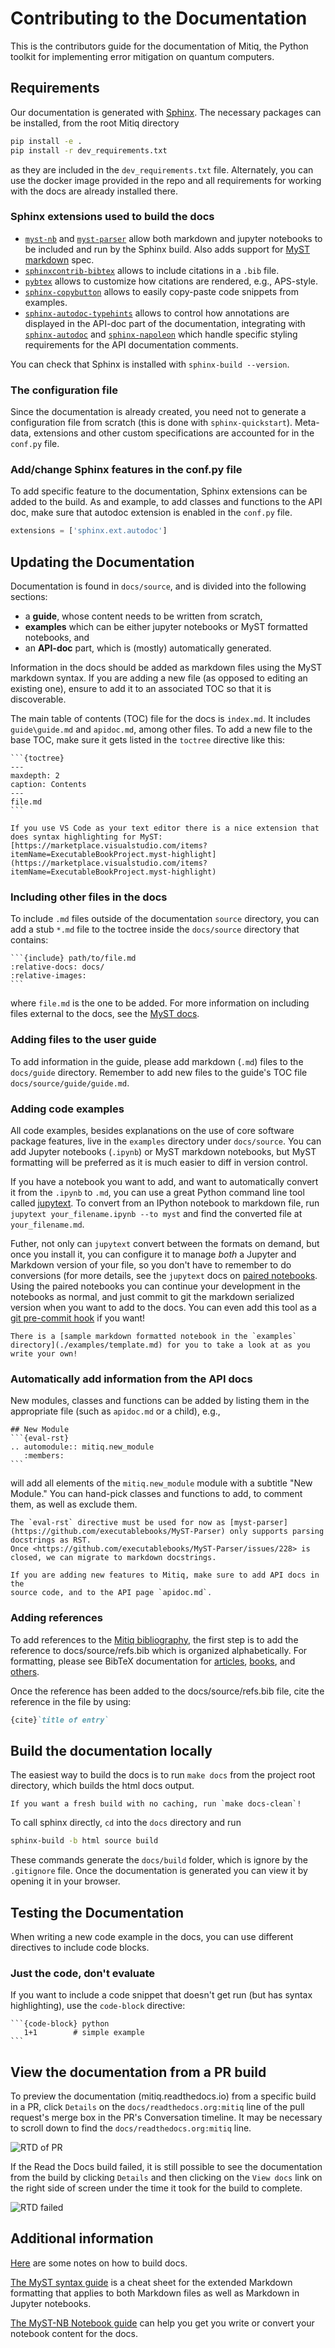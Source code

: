 # Contributing to the Documentation
This is the contributors guide for the documentation of Mitiq,
the Python toolkit for implementing error mitigation on quantum computers.

## Requirements
Our documentation is generated with
[Sphinx](https://www.sphinx-doc.org/en/master/usage/installation.html).
The necessary packages can be installed, from the root Mitiq directory
```bash
pip install -e .
pip install -r dev_requirements.txt
```
as they are included in the `dev_requirements.txt` file.
Alternately, you can use the docker image provided in the repo and all requirements for working with the docs are already installed there.

### Sphinx extensions used to build the docs
- [`myst-nb`](https://myst-nb.readthedocs.io/en/latest/) and [`myst-parser`](https://myst-parser.readthedocs.io/en/latest/) allow both markdown and jupyter notebooks to be included and run by the Sphinx build. Also adds support for [MyST markdown](https://myst-parser.readthedocs.io/en/latest/using/syntax.html) spec.
- [`sphinxcontrib-bibtex`](https://sphinxcontrib-bibtex.readthedocs.io/en/latest/) allows to include citations in a `.bib` file.
- [`pybtex`](https://pybtex.org/) allows to customize how citations are rendered, e.g., APS-style.
- [`sphinx-copybutton`](https://sphinx-copybutton.readthedocs.io/en/latest/) allows to easily copy-paste code snippets from examples.
- [`sphinx-autodoc-typehints`](https://pypi.org/project/sphinx-autodoc-typehints/) allows to control how annotations are displayed in the API-doc part of the documentation, integrating with  [`sphinx-autodoc`](https://www.sphinx-doc.org/en/master/usage/extensions/autodoc.html) and [`sphinx-napoleon`](https://sphinxcontrib-napoleon.readthedocs.io/en/latest/) which handle specific styling requirements for the API documentation comments.

You can check that Sphinx is installed with `sphinx-build --version`.

### The configuration file
Since the documentation is already created, you need not to generate a
configuration file from scratch (this is done with `sphinx-quickstart`).
Meta-data, extensions and other custom specifications are accounted for
in the `conf.py` file.

### Add/change Sphinx features in the conf.py file

To add specific feature to the documentation, Sphinx extensions can be added to the build.
As and example, to add classes and functions to the API doc, make sure that autodoc
extension is enabled in the `conf.py` file.

```python
extensions = ['sphinx.ext.autodoc']
```

## Updating the Documentation

Documentation is found in `docs/source`, and is divided into the following sections:

-  a **guide**, whose content needs to be
written from scratch, 
- **examples** which can be either jupyter notebooks or MyST formatted notebooks, and
- an **API-doc** part, which is (mostly)
automatically generated.

Information in the docs should be added as markdown files using the MyST markdown syntax.
If you are adding a new file (as opposed to editing an existing one), ensure to add it to an associated TOC so that it is discoverable.

The main table of contents (TOC) file for the docs is `index.md`. It includes `guide\guide.md` and `apidoc.md`, among other files. To add a new file to the base TOC, make sure it gets listed in the `toctree` directive like this:
````
```{toctree}
---
maxdepth: 2 
caption: Contents
---
file.md
```
````

```{tip}
If you use VS Code as your text editor there is a nice extension that does syntax highlighting for MyST: [https://marketplace.visualstudio.com/items?itemName=ExecutableBookProject.myst-highlight](https://marketplace.visualstudio.com/items?itemName=ExecutableBookProject.myst-highlight)
```

### Including other files in the docs 

To include `.md` files outside of the documentation `source` directory, you can add a stub `*.md` file to the toctree inside the `docs/source` directory that contains:

````
```{include} path/to/file.md
:relative-docs: docs/
:relative-images:
```
````

where `file.md` is the one to be added. For more information on including files external to the docs, see the [MyST docs](https://myst-parser.readthedocs.io/en/latest/).

### Adding files to the user guide

To add information in the guide, please add markdown (`.md`) files to the `docs/guide` directory.
Remember to add new files to the guide's TOC file `docs/source/guide/guide.md`.

### Adding code examples

All code examples, besides explanations on the use of core software package features, live in the `examples` directory under `docs/source`. You can add
Jupyter notebooks (`.ipynb`) or MyST markdown notebooks, but MyST formatting will be preferred as it is much easier to diff in version control.

If you have a notebook you want to add, and want to automatically convert it from the `.ipynb` to `.md`, you can use a great Python command line tool called [jupytext](https://jupytext.readthedocs.io/en/latest/index.html).
To convert from an IPython notebook to markdown file, run `jupytext your_filename.ipynb --to myst` and find the converted file at `your_filename.md`.

Futher, not only can `jupytext` convert between the formats on demand, but once you install it, you can configure it to manage _both_ a Jupyter and Markdown version of your file, so you don't have to remember to do conversions (for more details, see the `jupytext` docs on [paired notebooks](https://jupytext.readthedocs.io/en/latest/index.html#paired-notebooks).
Using the paired notebooks you can continue your development in the notebooks as normal, and just commit to git the markdown serialized version when you want to add to the docs.
You can even add this tool as a [git pre-commit hook](https://jupytext.readthedocs.io/en/latest/using-pre-commit.html) if you want!

```{tip}
There is a [sample markdown formatted notebook in the `examples` directory](./examples/template.md) for you to take a look at as you write your own!
```

### Automatically add information from the API docs

New modules, classes and functions can be added by listing them in the appropriate file (such as `apidoc.md` or a child), e.g.,

````
## New Module
```{eval-rst}
.. automodule:: mitiq.new_module
   :members:
```
````
will add all elements of the `mitiq.new_module` module with a subtitle "New Module." 
You can hand-pick classes and functions to add, to comment them, as well as exclude them.

```{warning}
The `eval-rst` directive must be used for now as [myst-parser](https://github.com/executablebooks/MyST-Parser) only supports parsing docstrings as RST.
Once <https://github.com/executablebooks/MyST-Parser/issues/228> is closed, we can migrate to markdown docstrings.
```

```{tip}
If you are adding new features to Mitiq, make sure to add API docs in the
source code, and to the API page `apidoc.md`.
```

### Adding references 

To add references to the [Mitiq bibliography](https://mitiq.readthedocs.io/en/stable/bibliography.html), the first step is to add the reference to docs/source/refs.bib which is organized alphabetically. For formatting, please see BibTeX documentation for [articles](https://www.bibtex.com/e/article-entry/), [books](https://www.bibtex.com/e/book-entry/), and [others](https://www.bibtex.com/e/entry-types/).

Once the reference has been added to the docs/source/refs.bib file, cite the reference in the file by using:
```md
{cite}`title of entry`
```

## Build the documentation locally
The easiest way to build the docs is to run `make docs` from the project 
root directory, which builds the html docs output.

```{tip}
If you want a fresh build with no caching, run `make docs-clean`!
```

To call sphinx directly, `cd` into the `docs` directory and run
```bash
sphinx-build -b html source build
```

These commands generate the `docs/build` folder, which is ignore by the `.gitignore` file.
Once the documentation is generated you can view it by opening it in your browser.

## Testing the Documentation 

When writing a new code example in the docs, you can use different directives 
to include code blocks. 

### Just the code, don't evaluate
If you want to include a code snippet that doesn't get run (but has syntax
highlighting), use the `code-block` directive:

````
```{code-block} python
   1+1        # simple example
```
````

## View the documentation from a PR build

To preview the documentation (mitiq.readthedocs.io) from a specific build in a PR, click `Details` on the `docs/readthedocs.org:mitiq` line of the pull request's merge box in the PR's Conversation timeline. It may be necessary to scroll down to find the `docs/readthedocs.org:mitiq` line.

![RTD of PR](./source/img/read_the_docs_pr.png)

If the Read the Docs build failed, it is still possible to see the documentation from the build by clicking `Details` and then clicking on the `View docs` link on the right side of screen under the time it took for the build to complete.

![RTD failed](./source/img/read_the_docs_failed.png)

## Additional information
[Here](https://github.com/nathanshammah/scikit-project/blob/master/5-docs.md)
are some notes on how to build docs.

[The MyST syntax guide](https://myst-parser.readthedocs.io/en/latest/using/syntax.html) is a
cheat sheet for the extended Markdown formatting that applies to both Markdown files as well as Markdown in Jupyter notebooks.

[The MyST-NB Notebook guide](https://myst-nb.readthedocs.io/en/latest/authoring/basics.html?highlight=markdown#myst-markdown) can help you get you write or convert your notebook content for the docs.
